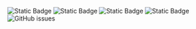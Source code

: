 ![Static Badge](https://img.shields.io/badge/blacklists-61-000000) ![Static Badge](https://img.shields.io/badge/blacklisted-2915013-cc0000) ![Static Badge](https://img.shields.io/badge/whitelisted-2250-00CC00) ![Static Badge](https://img.shields.io/badge/streaming_blacklist-28107-000000) ![GitHub issues](https://img.shields.io/github/issues/fabriziosalmi/blacklists)
